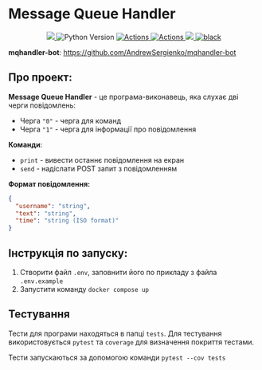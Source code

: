 # Message Queue Handler
<p align="center">
    <a href="https://codecov.io/gh/AndrewSergienko/simple-cdn-server" >
     <img src="https://codecov.io/gh/AndrewSergienko/simple-cdn-server/branch/master/graph/badge.svg?token=PHAIHK4J5U"/>
    </a>
    <img src="https://img.shields.io/badge/python-3.10.12-blue?logo=python" alt="Python Version">
    <a href="https://github.com/AndrewSergienko/simple-cdn-server/actions">
        <img src="https://img.shields.io/badge/tests-passed-green?logo=github" alt="Actions">
    </a>
    <a href="https://github.com/AndrewSergienko/simple-cdn-server/actions">
        <img src="https://github.com/AndrewSergienko/mqhandler/actions/workflows/docker.yml/badge.svg" alt="Actions">
    </a>
    <a href=https://results.pre-commit.ci/latest/github/AndrewSergienko/simple-cdn-server/master>
        <img src=https://results.pre-commit.ci/badge/github/AndrewSergienko/simple-cdn-server/master.svg>
    </a>
    <a href="https://github.com/psf/black"><img src="https://img.shields.io/badge/code_style-black-black" alt="black"></a>
</p>

**mqhandler-bot**: https://github.com/AndrewSergienko/mqhandler-bot

## Про проект:
**Message Queue Handler** - це програма-виконавець, яка слухає дві черги повідомлень:

* Черга `"0"` - черга для команд
* Черга `"1"` - черга для інформації про повідомлення

**Команди**:
* ```print``` - вивести останнє повідомлення на екран
* ```send``` - надіслати POST запит з повідомленням

**Формат повідомлення:**
```json
{
  "username": "string",
  "text": "string",
  "time": "string (ISO format)"
}
```

## Інструкція по запуску:
1. Створити файл `.env`, заповнити його по прикладу з файла `.env.example`
2. Запустити команду `docker compose up`

## Тестування
Тести для програми находяться в папці `tests`. Для тестування використовується `pytest` та `coverage`
для визначення покриття тестами.

Тести запускаються за допомогою команди `pytest --cov tests`
